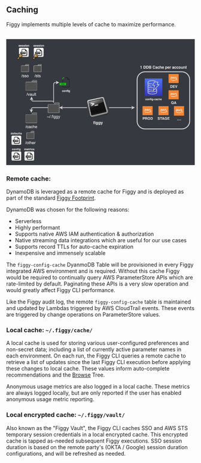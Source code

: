 

## Caching

Figgy implements multiple levels of cache to maximize performance. 


<br/>![Caching](/images/architecture/caching.png)<br/>

### Remote cache:

DynamoDB is leveraged as a remote cache for Figgy and is deployed as part of the standard [Figgy Footprint](/getting-started/figgy-footprint.html). 

DynamoDB was chosen for the following reasons:
- Serverless
- Highly performant
- Supports native AWS IAM authentication & authorization
- Native streaming data integrations which are useful for our use cases
- Supports record TTLs for auto-cache expiration
- Inexpensive and immensely scalable

The `figgy-config-cache` DyanmoDB Table will be provisioned in every Figgy integrated AWS environment and is required. 
Without this cache Figgy would be required to continually query AWS ParameterStore APIs which are rate-limited by default.
Paginating these APIs is a very slow operation and would greatly affect Figgy CLI performance.

Like the Figgy audit log, the remote `figgy-config-cache` table is maintained and updated by Lambdas triggered by AWS CloudTrail events.
These events are triggered by change operations on ParameterStore values. 


### Local cache: `~/.figgy/cache/`

A local cache is used for storing various user-configured preferences and non-secret data; including a list of 
currently active parameter names in each environment. On each run, the Figgy CLI queries a remote cache to retrieve a
list of updates since the last Figgy CLI execution before applying these changes to local cache. These values inform auto-complete
recommendations and the [Browse](/commands/config/browse.html) Tree.

Anonymous usage metrics are also logged in a local cache. These metrics are always logged locally, but are only reported if the 
user has enabled anonymous usage metric reporting. 

### Local encrypted cache: `~/.figgy/vault/`

Also known as the "Figgy Vault", the Figgy CLI caches SSO and AWS STS temporary session credentials in a local encrypted
cache. This encrypted cache is tapped as-needed subsequent Figgy executions. SSO session duration is based on the 
remote party's (OKTA / Google) session duration configurations, and will be refreshed as needed.


